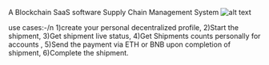 A Blockchain SaaS software Supply Chain Management System 
![alt text](https://www.daulathussain.com/wp-content/uploads/2023/09/tracking.png)

use cases:-/n
1)create your personal decentralized profile,
2)Start the shipment,
3)Get shipment live status,
4)Get Shipments counts personally for accounts ,
5)Send the payment via ETH or BNB upon completion of shipment,
6)Complete the shipment.

